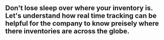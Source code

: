 ## Don't lose sleep over where your inventory is. Let's understand how real time tracking can be helpful for the company to know preisely where there inventories are across the globe.
